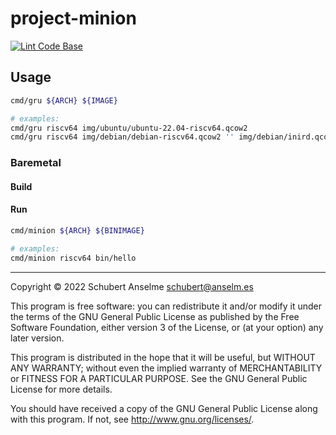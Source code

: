 # project-minion

[![Lint Code Base](https://github.com/sanselme/project-minion/actions/workflows/super-linter.yml/badge.svg)](https://github.com/sanselme/project-minion/actions/workflows/super-linter.yml)

## Usage

```bash
cmd/gru ${ARCH} ${IMAGE}

# examples:
cmd/gru riscv64 img/ubuntu/ubuntu-22.04-riscv64.qcow2
cmd/gru riscv64 img/debian/debian-riscv64.qcow2 '' img/debian/inird.qcow2 #with inird
```

### Baremetal

#### Build

<!-- TODO: Build -->

#### Run

```bash
cmd/minion ${ARCH} ${BINIMAGE}

# examples:
cmd/minion riscv64 bin/hello
```

---

Copyright © 2022 Schubert Anselme <schubert@anselm.es>

This program is free software: you can redistribute it and/or modify
it under the terms of the GNU General Public License as published by
the Free Software Foundation, either version 3 of the License, or
(at your option) any later version.

This program is distributed in the hope that it will be useful,
but WITHOUT ANY WARRANTY; without even the implied warranty of
MERCHANTABILITY or FITNESS FOR A PARTICULAR PURPOSE.  See the
GNU General Public License for more details.

You should have received a copy of the GNU General Public License
along with this program. If not, see <http://www.gnu.org/licenses/>.
